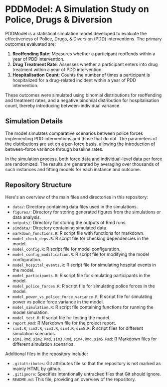# PDDModel: A Simulation Study on Police, Drugs & Diversion

PDDModel is a statistical simulation model developed to evaluate the effectiveness of Police, Drugs, & Diversion (PDD) interventions. The primary outcomes evaluated are:

1. **Reoffending Rate**: Measures whether a participant reoffends within a year of PDD intervention.
2. **Drug Treatment Rate**: Assesses whether a participant enters into drug treatment within a year of PDD intervention.
3. **Hospitalisation Count**: Counts the number of times a participant is hospitalized for a drug-related incident within a year of PDD intervention.

These outcomes were simulated using binomial distributions for reoffending and treatment rates, and a negative binomial distribution for hospitalisation count, thereby introducing between-individual variance.

## Simulation Details

The model simulates comparative scenarios between police forces implementing PDD interventions and those that do not. The parameters of the distributions are set on a per-force basis, allowing the introduction of between-force variance through baseline rates. 

In the simulation process, both force data and individual-level data per force are randomized. The results are generated by averaging over thousands of such instances and fitting models for each instance and outcome. 

## Repository Structure

Here's an overview of the main files and directories in this repository:

- `data/`: Directory containing data files used in the simulations.
- `figures/`: Directory for storing generated figures from the simulations or data analysis.
- `outputs/`: Directory for storing the outputs of Rmd runs.
- `simdata/`: Directory containing simulated data.
- `markdown_functions.R`: R script file with functions for markdown.
- `model_check_deps.R`: R script file for checking dependencies in the model.
- `model_config.R`: R script file for model configuration.
- `model_config_modification.R`: R script file for modifying the model configuration.
- `model_hospital_events.R`: R script file for simulating hospital events in the model.
- `model_participants.R`: R script file for simulating participants in the model.
- `model_police_forces.R`: R script file for simulating police forces in the model.
- `model_power_vs_police_force_variance.R`: R script file for simulating power vs police force variance in the model.
- `model_simulation.R`: R script file containing functions for running the model simulation.
- `model_test.R`: R script file for testing the model.
- `report.Rmd`: R Markdown file for the project report.
- `sim1.R`, `sim2.R`, `sim3.R`, `sim4.R`, `sim5.R`: R script files for different simulation scenarios.
- `sim1.Rmd`, `sim2.Rmd`, `sim3.Rmd`, `sim4.Rmd`, `sim5.Rmd`: R Markdown files for different simulation scenarios.

Additional files in the repository include:
- `.gitattributes`: Git attributes file so that the repository is not marked as mainly HTML by github.
- `.gitignore`: Specifies intentionally untracked files that Git should ignore.
- `README.md`: This file, providing an overview of the repository.
